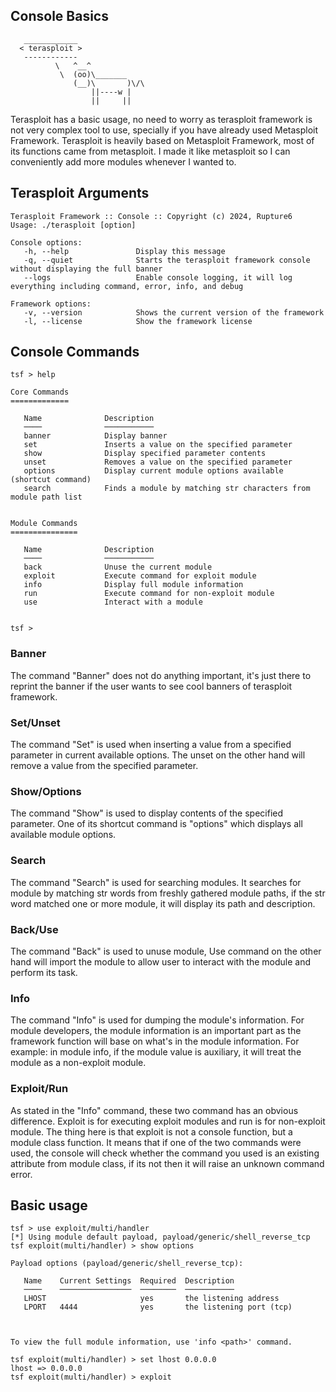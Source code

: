 ## Console Basics
```
   ____________
  < terasploit >
   ------------
          \   ^__^
           \  (oo)\_______
              (__)\       )\/\
                  ||----w |
                  ||     ||
```
Terasploit has a basic usage, no need to worry as terasploit framework is not very complex tool to use, specially 
if you have already used Metasploit Framework. Terasploit is heavily based on Metasploit Framework, most of its
functions came from metasploit. I made it like metasploit so I can conveniently add more modules whenever I wanted 
to.

## Terasploit Arguments
```
Terasploit Framework :: Console :: Copyright (c) 2024, Rupture6
Usage: ./terasploit [option]

Console options:
   -h, --help               Display this message
   -q, --quiet              Starts the terasploit framework console without displaying the full banner
   --logs                   Enable console logging, it will log everything including command, error, info, and debug

Framework options:
   -v, --version            Shows the current version of the framework
   -l, --license            Show the framework license
```

## Console Commands
```
tsf > help

Core Commands
=============

   Name              Description
   ────              ───────────
   banner            Display banner
   set               Inserts a value on the specified parameter
   show              Display specified parameter contents
   unset             Removes a value on the specified parameter
   options           Display current module options available (shortcut command)
   search            Finds a module by matching str characters from module path list


Module Commands
===============

   Name              Description
   ────              ───────────
   back              Unuse the current module
   exploit           Execute command for exploit module
   info              Display full module information
   run               Execute command for non-exploit module
   use               Interact with a module


tsf >
```

### Banner
The command "Banner" does not do anything important, it's just there to reprint the banner if the user wants to see cool
banners of terasploit framework.

### Set/Unset
The command "Set" is used when inserting a value from a specified parameter in current available options. The unset on 
the other hand will remove a value from the specified parameter.

### Show/Options
The command "Show" is used to display contents of the specified parameter. One of its shortcut command is "options" which
displays all available module options.

### Search
The command "Search" is used for searching modules. It searches for module by matching str words from freshly gathered 
module paths, if the str word matched one or more module, it will display its path and description.

### Back/Use
The command "Back" is used to unuse module, Use command on the other hand will import the module to allow user to
interact with the module and perform its task.

### Info
The command "Info" is used for dumping the module's information. For module developers, the module information is an
important part as the framework function will base on what's in the module information. For example: in module info,
if the module value is auxiliary, it will treat the module as a non-exploit module.

### Exploit/Run
As stated in the "Info" command, these two command has an obvious difference. Exploit is for executing exploit modules
and run is for non-exploit module. The thing here is that exploit is not a console function, but a module class
function. It means that if one of the two commands were used, the console will check whether the command you used is
an existing attribute from module class, if its not then it will raise an unknown command error.

## Basic usage
```
tsf > use exploit/multi/handler
[*] Using module default payload, payload/generic/shell_reverse_tcp
tsf exploit(multi/handler) > show options

Payload options (payload/generic/shell_reverse_tcp):

   Name    Current Settings  Required  Description
   ────    ────────────────  ────────  ───────────
   LHOST                     yes       the listening address
   LPORT   4444              yes       the listening port (tcp)



To view the full module information, use 'info <path>' command.

tsf exploit(multi/handler) > set lhost 0.0.0.0
lhost => 0.0.0.0
tsf exploit(multi/handler) > exploit
```
